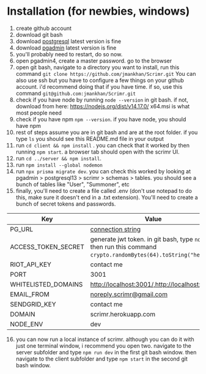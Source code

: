 # Installation (for newbies, windows)
1. create github account
2. download git bash
3. download [postgresql](https://www.enterprisedb.com/downloads/postgres-postgresql-downloads) latest version is fine
4. download [pgadmin](https://www.pgadmin.org/download/pgadmin-4-windows/) latest version is fine
5. you'll probably need to restart, do so now.
6. open pgadmin4, create a master password. go to the browser 
7. open git bash, navigate to a directory you want to install, run this command `git clone https://github.com/jmankhan/Scrimr.git` You can also use ssh but you have to configure a few things on your github account. i'd recommend doing that if you have time. if so, use this command `git@github.com:jmankhan/Scrimr.git`
8. check if you have node by running `node --version` in git bash. if not, download from here: https://nodejs.org/dist/v14.17.0/ x64.msi is what most people need
9. check if you have npm `npm --version`. if you have node, you should have npm
10. rest of steps assume you are in git bash and are at the root folder. if you type `ls` you should see this README.md file in your output
11. run `cd client && npm install` . you can check that it worked by then running `npm start`. a browser tab should open with the scrimr UI.
12. run `cd ../server && npm install`. 
13. run `npm install --global nodemon`
14. run `npx prisma migrate dev`. you can check this worked by looking at pgadmin > postgresql13 > scrimr > schemas > tables. you should see a bunch of tables like "User", "Summoner", etc
15. finally, you'll need to create a file called .env (don't use notepad to do this, make sure it doesn't end in a .txt extension). You'll need to create a bunch of secret tokens and passwords. 

| Key                 | Value                                                                                                          |
|---------------------|----------------------------------------------------------------------------------------------------------------|
| PG_URL              | [connection string](https://stackoverflow.com/a/52718093/7537946)                                              |
| ACCESS_TOKEN_SECRET | generate jwt token. in git bash, type `node`, then run this command `crypto.randomBytes(64).toString("hex");`. |
| RIOT_API_KEY        | contact me                                                                                                     |
| PORT                | 3001                                                                                                           |
| WHITELISTED_DOMAINS | <http://localhost:3001/,http://localhost:3000>                                                                 |
| EMAIL_FROM          | noreply.scrimr@gmail.com                                                                                       |
| SENDGRID_KEY        | contact me                                                                                                     |
| DOMAIN              | scrimr.herokuapp.com                                                                                           |
| NODE_ENV            | dev                                                                                                            |

16. you can now run a local instance of scrimr. although you can do it with just one terminal window, i recommend you open two. navigate to the server subfolder and type `npm run dev` in the first git bash window. then navigate to the client subfolder and type `npm start` in the second git bash window.